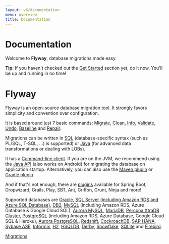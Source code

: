 ```yaml
---
layout: v6/documentation
menu: overview
title: Documentation
---
```

# Documentation

<p>Welcome to <strong>Flyway</strong>, database migrations made easy.</p>

<div class="well well-small">
    <strong>Tip:</strong>
    If you haven't checked out the <a href="/getstarted">Get Started</a> section yet, do it now. You'll be up
    and running in no time!
</div>

<h1 class="text--center padded-top--tight">
    <span class="icon--flyway color--red icon--6x display--block spaced-v"></span>
    <span class="text--redgate text--bigger">Flyway</span>
</h1>

<p>Flyway is an open-source database migration tool. It strongly favors simplicity and convention over
    configuration.</p>

<p>It is based around just 7 basic commands:
    <a href="/documentation/v6/command/migrate">Migrate</a>,
    <a href="/documentation/v6/command/clean">Clean</a>,
    <a href="/documentation/v6/command/info">Info</a>,
    <a href="/documentation/v6/command/validate">Validate</a>,
    <a href="/documentation/v6/command/undo">Undo</a>,
    <a href="/documentation/v6/command/baseline">Baseline</a> and
    <a href="/documentation/v6/command/repair">Repair</a>.
</p>

<p>Migrations can be written in <a href="/documentation/v6/migrations#sql-based-migrations">SQL</a>
    (database-specific syntax (such as PL/SQL, T-SQL, ...) is supported)
    or <a href="/documentation/v6/migrations#java-based-migrations">Java</a>
    (for advanced data transformations or dealing with LOBs).</p>

<p>It has a <a href="/documentation/v6/commandline">Command-line client</a>.
    If you are on the JVM, we recommend using the <a href="/documentation/v6/api">Java API</a> (also works on Android)
    for migrating the database on application startup.
    Alternatively, you can also use the <a href="/documentation/v6/maven">Maven plugin</a>
    or <a href="/documentation/v6/gradle">Gradle plugin</a>.</p>

<p>And if that's not enough, there are <a href="/documentation/v6/plugins">plugins</a>
    available for Spring Boot, Dropwizard, Grails, Play, SBT, Ant, Griffon, Grunt, Ninja and more!</p>

<p>Supported databases are
    <a href="/documentation/v6/database/oracle">Oracle</a>,
    <a href="/documentation/v6/database/sqlserver">SQL Server (including Amazon RDS and Azure SQL Database)</a>,
    <a href="/documentation/v6/database/db2">DB2</a>,
    <a href="/documentation/v6/database/mysql">MySQL</a> (including Amazon RDS, Azure Database &amp; Google Cloud SQL),
    <a href="/documentation/v6/database/aurora-mysql">Aurora MySQL</a>,
    <a href="/documentation/v6/database/mariadb">MariaDB</a>,
    <a href="/documentation/v6/database/xtradb">Percona XtraDB Cluster</a>,
    <a href="/documentation/v6/database/postgresql">PostgreSQL</a> (including Amazon RDS, Azure Database, Google Cloud SQL &amp; Heroku),
    <a href="/documentation/v6/database/aurora-postgresql">Aurora PostgreSQL</a>,
    <a href="/documentation/v6/database/redshift">Redshift</a>,
    <a href="/documentation/v6/database/cockroachdb">CockroachDB</a>,
    <a href="/documentation/v6/database/saphana">SAP HANA</a>,
    <a href="/documentation/v6/database/sybasease">Sybase ASE</a>,
    <a href="/documentation/v6/database/informix">Informix</a>,
    <a href="/documentation/v6/database/h2">H2</a>,
    <a href="/documentation/v6/database/hsqldb">HSQLDB</a>,
    <a href="/documentation/v6/database/derby">Derby</a>,
    <a href="/documentation/v6/database/snowflake">Snowflake</a>,
    <a href="/documentation/v6/database/sqlite">SQLite</a> and
    <a href="/documentation/v6/database/firebird">Firebird</a>.</p>

<p class="next-steps">
    <a class="btn btn-primary" href="/documentation/v6/migrations">Migrations <i class="fa fa-arrow-right"></i></a>
</p>
